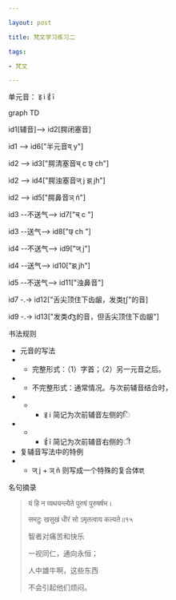 ```yaml
---

layout: post

title: 梵文学习练习二

tags: 

- 梵文

---
```


单元音： इ i    ई  ī

<div class="mermaid">

graph TD

id1[辅音]--> id2[腭闭塞音]

id1 --> id6["半元音य् y"]

id2 --> id3["腭清塞音च्  c   छ् ch"]

id2 --> id4["腭浊塞音ज्  j   झ् jh"]

id2 --> id5["腭鼻音ञ् ñ"]

id3 --不送气--> id7["च्  c "]

id3 --送气--> id8["छ्  ch "]

id4 --不送气--> id9["ज्  j"]

id4 --送气--> id10["झ्  jh"]

id5 --不送气--> id11["浊鼻音"]

id7 -.-> id12["舌尖顶住下齿龈，发类ʈʃ"的音]

id9 -.-> id13["发类d͡ʒ的音，但舌尖顶住下齿龈"]

</div>

书法规则

- 元音的写法
- - 完整形式：（1）字首；（2）另一元音之后。
- - 不完整形式：通常情况。与次前辅音结合时，
- - - इ i 简记为次前辅音左侧的ि
- - - ई ī 简记为次前辅音右侧的ी
- 复辅音写法中的特例
- - ज् j + ञ् ñ 则写成一个特殊的复合体ज्ञ्





名句摘录

> यं हि न व्यथयन्ल्येेते पुरुषं पुरुषर्षभ। 
>
> समटुः खसुखं धीरं सो ऽमृतत्वाय कल्यते॥१५ 
>
> 智者对痛苦和快乐
>
> 一视同仁，通向永恒； 
>
> 人中雄牛啊，这些东西 
>
> 不会引起他们烦闷。
